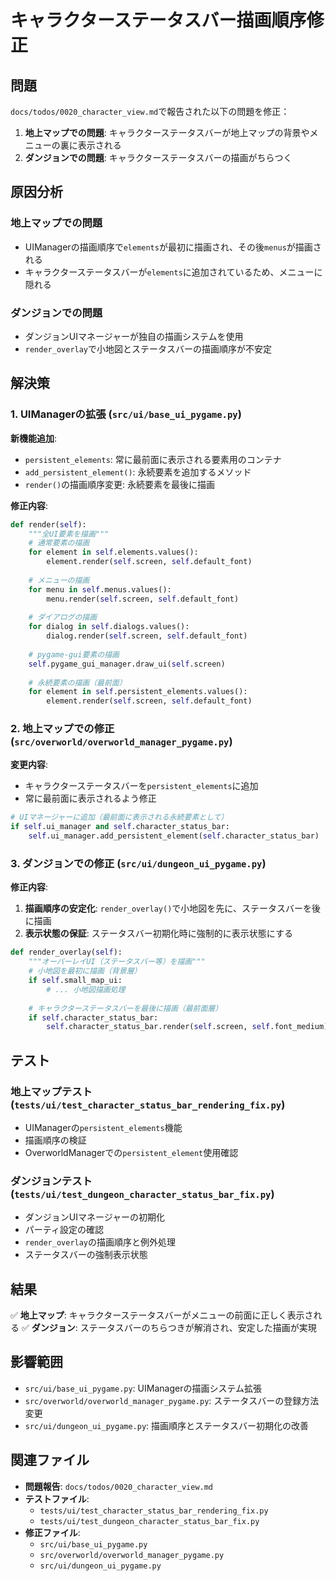 # キャラクターステータスバー描画順序修正

## 問題

`docs/todos/0020_character_view.md`で報告された以下の問題を修正：

1. **地上マップでの問題**: キャラクターステータスバーが地上マップの背景やメニューの裏に表示される
2. **ダンジョンでの問題**: キャラクターステータスバーの描画がちらつく

## 原因分析

### 地上マップでの問題
- UIManagerの描画順序で`elements`が最初に描画され、その後`menus`が描画される
- キャラクターステータスバーが`elements`に追加されているため、メニューに隠れる

### ダンジョンでの問題
- ダンジョンUIマネージャーが独自の描画システムを使用
- `render_overlay`で小地図とステータスバーの描画順序が不安定

## 解決策

### 1. UIManagerの拡張 (`src/ui/base_ui_pygame.py`)

**新機能追加**:
- `persistent_elements`: 常に最前面に表示される要素用のコンテナ
- `add_persistent_element()`: 永続要素を追加するメソッド
- `render()`の描画順序変更: 永続要素を最後に描画

**修正内容**:
```python
def render(self):
    """全UI要素を描画"""
    # 通常要素の描画
    for element in self.elements.values():
        element.render(self.screen, self.default_font)
    
    # メニューの描画
    for menu in self.menus.values():
        menu.render(self.screen, self.default_font)
    
    # ダイアログの描画
    for dialog in self.dialogs.values():
        dialog.render(self.screen, self.default_font)
    
    # pygame-gui要素の描画
    self.pygame_gui_manager.draw_ui(self.screen)
    
    # 永続要素の描画（最前面）
    for element in self.persistent_elements.values():
        element.render(self.screen, self.default_font)
```

### 2. 地上マップでの修正 (`src/overworld/overworld_manager_pygame.py`)

**変更内容**:
- キャラクターステータスバーを`persistent_elements`に追加
- 常に最前面に表示されるよう修正

```python
# UIマネージャーに追加（最前面に表示される永続要素として）
if self.ui_manager and self.character_status_bar:
    self.ui_manager.add_persistent_element(self.character_status_bar)
```

### 3. ダンジョンでの修正 (`src/ui/dungeon_ui_pygame.py`)

**修正内容**:
1. **描画順序の安定化**: `render_overlay()`で小地図を先に、ステータスバーを後に描画
2. **表示状態の保証**: ステータスバー初期化時に強制的に表示状態にする

```python
def render_overlay(self):
    """オーバーレイUI（ステータスバー等）を描画"""
    # 小地図を最初に描画（背景層）
    if self.small_map_ui:
        # ... 小地図描画処理
    
    # キャラクターステータスバーを最後に描画（最前面層）
    if self.character_status_bar:
        self.character_status_bar.render(self.screen, self.font_medium)
```

## テスト

### 地上マップテスト (`tests/ui/test_character_status_bar_rendering_fix.py`)
- UIManagerの`persistent_elements`機能
- 描画順序の検証
- OverworldManagerでの`persistent_element`使用確認

### ダンジョンテスト (`tests/ui/test_dungeon_character_status_bar_fix.py`)
- ダンジョンUIマネージャーの初期化
- パーティ設定の確認
- `render_overlay`の描画順序と例外処理
- ステータスバーの強制表示状態

## 結果

✅ **地上マップ**: キャラクターステータスバーがメニューの前面に正しく表示される
✅ **ダンジョン**: ステータスバーのちらつきが解消され、安定した描画が実現

## 影響範囲

- `src/ui/base_ui_pygame.py`: UIManagerの描画システム拡張
- `src/overworld/overworld_manager_pygame.py`: ステータスバーの登録方法変更
- `src/ui/dungeon_ui_pygame.py`: 描画順序とステータスバー初期化の改善

## 関連ファイル

- **問題報告**: `docs/todos/0020_character_view.md`
- **テストファイル**: 
  - `tests/ui/test_character_status_bar_rendering_fix.py`
  - `tests/ui/test_dungeon_character_status_bar_fix.py`
- **修正ファイル**: 
  - `src/ui/base_ui_pygame.py`
  - `src/overworld/overworld_manager_pygame.py` 
  - `src/ui/dungeon_ui_pygame.py`